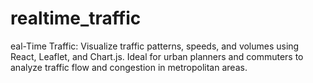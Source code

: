# realtime_traffic
eal-Time Traffic: Visualize traffic patterns, speeds, and volumes using React, Leaflet, and Chart.js. Ideal for urban planners and commuters to analyze traffic flow and congestion in metropolitan areas.

